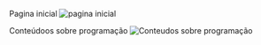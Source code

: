 
Pagina inicial
![pagina inicial](https://user-images.githubusercontent.com/85916326/183517333-f41693ae-62cd-403b-b72d-075bcb9abf26.png)

Conteúdoos sobre programação
![Conteudos sobre programação](https://user-images.githubusercontent.com/85916326/183517337-730442c6-67ef-41c2-b8ac-1db09d08d180.png)
